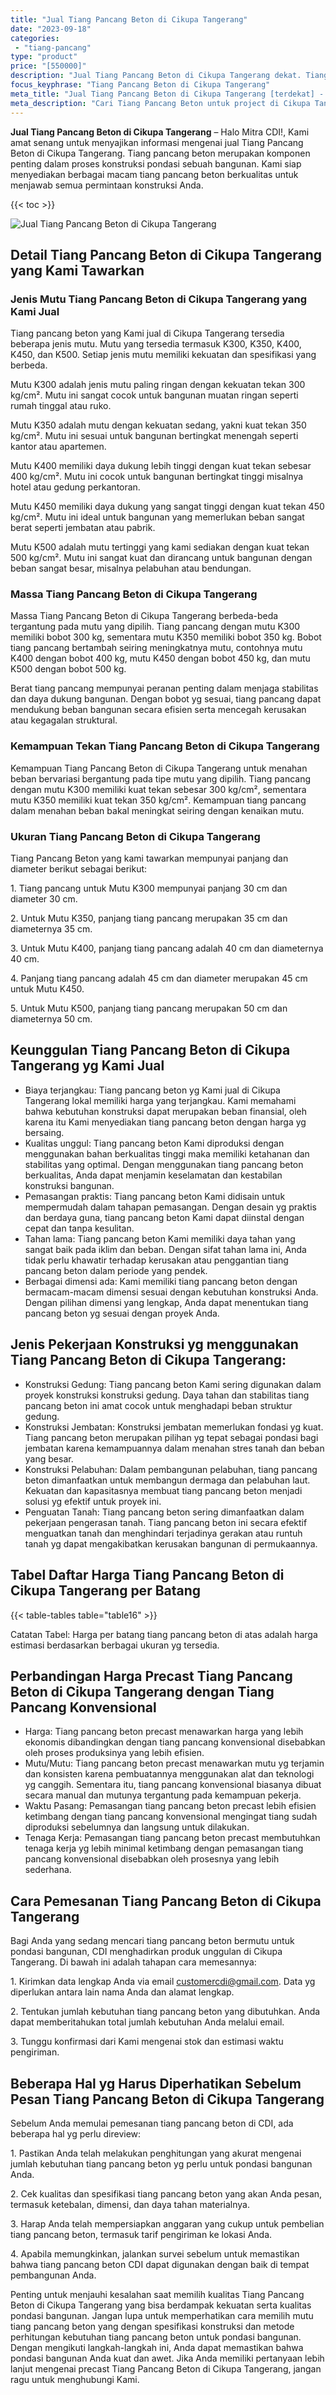 ```yaml
---
title: "Jual Tiang Pancang Beton di Cikupa Tangerang"
date: "2023-09-18"
categories:
 - "tiang-pancang"
type: "product"
price: "[550000]"
description: "Jual Tiang Pancang Beton di Cikupa Tangerang dekat. Tiang Pancang Beton ini sering digunakan dalam proyek pembangunan sebagai pondasi utama yang tahan lama dan handal. Hubungi kami untuk keterangan lebih lanjut."
focus_keyphrase: "Tiang Pancang Beton di Cikupa Tangerang"
meta_title: "Jual Tiang Pancang Beton di Cikupa Tangerang [terdekat] - CDI"
meta_description: "Cari Tiang Pancang Beton untuk project di Cikupa Tangerang? Kami menawarkan Tiang Pancang Beton yang berkualitas untuk pembangunan. Segera dapatkan harga terbaik sekarang."
---
```


**Jual Tiang Pancang Beton di Cikupa Tangerang** – Halo Mitra CDI!, Kami amat senang untuk menyajikan informasi mengenai jual Tiang Pancang Beton di Cikupa Tangerang. Tiang pancang beton merupakan komponen penting dalam proses konstruksi pondasi sebuah bangunan. Kami siap menyediakan berbagai macam tiang pancang beton berkualitas untuk menjawab semua permintaan konstruksi Anda.

{{< toc >}}

![Jual Tiang Pancang Beton di Cikupa Tangerang](/images/tiang-pancang/tiang-pancang-09.jpg)

## Detail Tiang Pancang Beton di Cikupa Tangerang yang Kami Tawarkan

### Jenis Mutu Tiang Pancang Beton di Cikupa Tangerang yang Kami Jual

Tiang pancang beton yang Kami jual di Cikupa Tangerang tersedia beberapa jenis mutu. Mutu yang tersedia termasuk K300, K350, K400, K450, dan K500. Setiap jenis mutu memiliki kekuatan dan spesifikasi yang berbeda.

Mutu K300 adalah jenis mutu paling ringan dengan kekuatan tekan 300 kg/cm². Mutu ini sangat cocok untuk bangunan muatan ringan seperti rumah tinggal atau ruko.

Mutu K350 adalah mutu dengan kekuatan sedang, yakni kuat tekan 350 kg/cm². Mutu ini sesuai untuk bangunan bertingkat menengah seperti kantor atau apartemen.

Mutu K400 memiliki daya dukung lebih tinggi dengan kuat tekan sebesar 400 kg/cm². Mutu ini cocok untuk bangunan bertingkat tinggi misalnya hotel atau gedung perkantoran.

Mutu K450 memiliki daya dukung yang sangat tinggi dengan kuat tekan 450 kg/cm². Mutu ini ideal untuk bangunan yang memerlukan beban sangat berat seperti jembatan atau pabrik.

Mutu K500 adalah mutu tertinggi yang kami sediakan dengan kuat tekan 500 kg/cm². Mutu ini sangat kuat dan dirancang untuk bangunan dengan beban sangat besar, misalnya pelabuhan atau bendungan.

### Massa Tiang Pancang Beton di Cikupa Tangerang

Massa Tiang Pancang Beton di Cikupa Tangerang berbeda-beda tergantung pada mutu yang dipilih. Tiang pancang dengan mutu K300 memiliki bobot 300 kg, sementara mutu K350 memiliki bobot 350 kg. Bobot tiang pancang bertambah seiring meningkatnya mutu, contohnya mutu K400 dengan bobot 400 kg, mutu K450 dengan bobot 450 kg, dan mutu K500 dengan bobot 500 kg.

Berat tiang pancang mempunyai peranan penting dalam menjaga stabilitas dan daya dukung bangunan. Dengan bobot yg sesuai, tiang pancang dapat mendukung beban bangunan secara efisien serta mencegah kerusakan atau kegagalan struktural.

### Kemampuan Tekan Tiang Pancang Beton di Cikupa Tangerang

Kemampuan Tiang Pancang Beton di Cikupa Tangerang untuk menahan beban bervariasi bergantung pada tipe mutu yang dipilih. Tiang pancang dengan mutu K300 memiliki kuat tekan sebesar 300 kg/cm², sementara mutu K350 memiliki kuat tekan 350 kg/cm². Kemampuan tiang pancang dalam menahan beban bakal meningkat seiring dengan kenaikan mutu.

### Ukuran Tiang Pancang Beton di Cikupa Tangerang

Tiang Pancang Beton yang kami tawarkan mempunyai panjang dan diameter berikut sebagai berikut:

1\. Tiang pancang untuk Mutu K300 mempunyai panjang 30 cm dan diameter 30 cm.

2\. Untuk Mutu K350, panjang tiang pancang merupakan 35 cm dan diameternya 35 cm.

3\. Untuk Mutu K400, panjang tiang pancang adalah 40 cm dan diameternya 40 cm.

4\. Panjang tiang pancang adalah 45 cm dan diameter merupakan 45 cm untuk Mutu K450.

5\. Untuk Mutu K500, panjang tiang pancang merupakan 50 cm dan diameternya 50 cm.

## Keunggulan Tiang Pancang Beton di Cikupa Tangerang yg Kami Jual

*   Biaya terjangkau: Tiang pancang beton yg Kami jual di Cikupa Tangerang lokal memiliki harga yang terjangkau. Kami memahami bahwa kebutuhan konstruksi dapat merupakan beban finansial, oleh karena itu Kami menyediakan tiang pancang beton dengan harga yg bersaing.
*   Kualitas unggul: Tiang pancang beton Kami diproduksi dengan menggunakan bahan berkualitas tinggi maka memiliki ketahanan dan stabilitas yang optimal. Dengan menggunakan tiang pancang beton berkualitas, Anda dapat menjamin keselamatan dan kestabilan konstruksi bangunan.
*   Pemasangan praktis: Tiang pancang beton Kami didisain untuk mempermudah dalam tahapan pemasangan. Dengan desain yg praktis dan berdaya guna, tiang pancang beton Kami dapat diinstal dengan cepat dan tanpa kesulitan.
*   Tahan lama: Tiang pancang beton Kami memiliki daya tahan yang sangat baik pada iklim dan beban. Dengan sifat tahan lama ini, Anda tidak perlu khawatir terhadap kerusakan atau penggantian tiang pancang beton dalam periode yang pendek.
*   Berbagai dimensi ada: Kami memiliki tiang pancang beton dengan bermacam-macam dimensi sesuai dengan kebutuhan konstruksi Anda. Dengan pilihan dimensi yang lengkap, Anda dapat menentukan tiang pancang beton yg sesuai dengan proyek Anda.

## Jenis Pekerjaan Konstruksi yg menggunakan Tiang Pancang Beton di Cikupa Tangerang:

*   Konstruksi Gedung: Tiang pancang beton Kami sering digunakan dalam proyek konstruksi konstruksi gedung. Daya tahan dan stabilitas tiang pancang beton ini amat cocok untuk menghadapi beban struktur gedung.
*   Konstruksi Jembatan: Konstruksi jembatan memerlukan fondasi yg kuat. Tiang pancang beton merupakan pilihan yg tepat sebagai pondasi bagi jembatan karena kemampuannya dalam menahan stres tanah dan beban yang besar.
*   Konstruksi Pelabuhan: Dalam pembangunan pelabuhan, tiang pancang beton dimanfaatkan untuk membangun dermaga dan pelabuhan laut. Kekuatan dan kapasitasnya membuat tiang pancang beton menjadi solusi yg efektif untuk proyek ini.
*   Penguatan Tanah: Tiang pancang beton sering dimanfaatkan dalam pekerjaan pengerasan tanah. Tiang pancang beton ini secara efektif menguatkan tanah dan menghindari terjadinya gerakan atau runtuh tanah yg dapat mengakibatkan kerusakan bangunan di permukaannya.

## Tabel Daftar Harga Tiang Pancang Beton di Cikupa Tangerang per Batang

{{< table-tables table="table16" >}}

Catatan Tabel: Harga per batang tiang pancang beton di atas adalah harga estimasi berdasarkan berbagai ukuran yg tersedia.

## Perbandingan Harga Precast Tiang Pancang Beton di Cikupa Tangerang dengan Tiang Pancang Konvensional

*   Harga: Tiang pancang beton precast menawarkan harga yang lebih ekonomis dibandingkan dengan tiang pancang konvensional disebabkan oleh proses produksinya yang lebih efisien.
*   Mutu/Mutu: Tiang pancang beton precast menawarkan mutu yg terjamin dan konsisten karena pembuatannya menggunakan alat dan teknologi yg canggih. Sementara itu, tiang pancang konvensional biasanya dibuat secara manual dan mutunya tergantung pada kemampuan pekerja.
*   Waktu Pasang: Pemasangan tiang pancang beton precast lebih efisien ketimbang dengan tiang pancang konvensional mengingat tiang sudah diproduksi sebelumnya dan langsung untuk dilakukan.
*   Tenaga Kerja: Pemasangan tiang pancang beton precast membutuhkan tenaga kerja yg lebih minimal ketimbang dengan pemasangan tiang pancang konvensional disebabkan oleh prosesnya yang lebih sederhana.

## Cara Pemesanan Tiang Pancang Beton di Cikupa Tangerang

Bagi Anda yang sedang mencari tiang pancang beton bermutu untuk pondasi bangunan, CDI menghadirkan produk unggulan di Cikupa Tangerang. Di bawah ini adalah tahapan cara memesannya:

1\.  Kirimkan data lengkap Anda via email customercdi@gmail.com. Data yg diperlukan antara lain nama Anda dan alamat lengkap.

2\.  Tentukan jumlah kebutuhan tiang pancang beton yang dibutuhkan. Anda dapat memberitahukan total jumlah kebutuhan Anda melalui email.

3\.  Tunggu konfirmasi dari Kami mengenai stok dan estimasi waktu pengiriman.

## Beberapa Hal yg Harus Diperhatikan Sebelum Pesan Tiang Pancang Beton di Cikupa Tangerang

Sebelum Anda memulai pemesanan tiang pancang beton di CDI, ada beberapa hal yg perlu direview:

1\.  Pastikan Anda telah melakukan penghitungan yang akurat mengenai jumlah kebutuhan tiang pancang beton yg perlu untuk pondasi bangunan Anda.

2\.  Cek kualitas dan spesifikasi tiang pancang beton yang akan Anda pesan, termasuk ketebalan, dimensi, dan daya tahan materialnya.

3\.  Harap Anda telah mempersiapkan anggaran yang cukup untuk pembelian tiang pancang beton, termasuk tarif pengiriman ke lokasi Anda.

4\.  Apabila memungkinkan, jalankan survei sebelum untuk memastikan bahwa tiang pancang beton CDI dapat digunakan dengan baik di tempat pembangunan Anda.

Penting untuk menjauhi kesalahan saat memilih kualitas Tiang Pancang Beton di Cikupa Tangerang yang bisa berdampak kekuatan serta kualitas pondasi bangunan. Jangan lupa untuk memperhatikan cara memilih mutu tiang pancang beton yang dengan spesifikasi konstruksi dan metode perhitungan kebutuhan tiang pancang beton untuk pondasi bangunan. Dengan mengikuti langkah-langkah ini, Anda dapat memastikan bahwa pondasi bangunan Anda kuat dan awet. Jika Anda memiliki pertanyaan lebih lanjut mengenai precast Tiang Pancang Beton di Cikupa Tangerang, jangan ragu untuk menghubungi Kami.